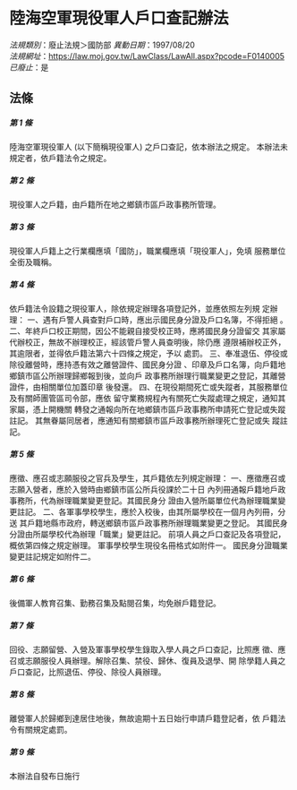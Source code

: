 # 陸海空軍現役軍人戶口查記辦法

*法規類別*：廢止法規＞國防部
*異動日期*：1997/08/20  
*法規網址*：https://law.moj.gov.tw/LawClass/LawAll.aspx?pcode=F0140005
*已廢止*：是


## 法條
##### 第 1 條
陸海空軍現役軍人 (以下簡稱現役軍人) 之戶口查記，依本辦法之規定。
本辦法未規定者，依戶籍法令之規定。

##### 第 2 條
現役軍人之戶籍，由戶籍所在地之鄉鎮市區戶政事務所管理。

##### 第 3 條
現役軍人戶籍上之行業欄應填「國防」，職業欄應填「現役軍人」，免填
服務單位全銜及職稱。

##### 第 4 條
依戶籍法令設籍之現役軍人，除依規定辦理各項登記外，並應依照左列規
定辦理：
一、遇有戶警人員查對戶口時，應出示國民身分證及戶口名簿，不得拒絕
    。
二、年終戶口校正期間，因公不能親自接受校正時，應將國民身分證留交
    其家屬代辦校正，無故不辦理校正，經該管戶警人員查明後，除仍應
    遵限補辦校正外，其逾限者，並得依戶籍法第六十四條之規定，予以
    處罰。
三、奉准退伍、停役或除役離營時，應持憑有效之離營證件、國民身分證
    、印章及戶口名簿，向戶籍地鄉鎮市區公所辦理歸鄉報到後，並向戶
    政事務所辦理行職業變更之登記，其離營證件，由相關單位加蓋印章
    後發還。
四、在現役期間死亡或失蹤者，其服務單位及有關師團管區司令部，應依
    留守業務規程內有關死亡失蹤處理之規定，通知其家屬，憑上開機關
    轉發之通報向所在地鄉鎮市區戶政事務所申請死亡登記或失蹤註記。
    其無眷屬同居者，應通知有關鄉鎮市區戶政事務所辦理死亡登記或失
    蹤註記。


##### 第 5 條
應徵、應召或志願服役之官兵及學生，其戶籍依左列規定辦理：
一、應徵應召或志願入營者，應於入營時由鄉鎮市區公所兵役課於二十日
    內列冊通報戶籍地戶政事務所，代為辦理職業變更登記。其國民身分
    證由入營所屬單位代為辦理職業變更註記。
二、各軍事學校學生，應於入校後，由其所屬學校在一個月內列冊，分送
    其戶籍地縣市政府，轉送鄉鎮市區戶政事務所辦理職業變更之登記。
    其國民身分證由所屬學校代為辦理「職業」變更註記。
前項人員之戶口查記及各項登記，概依第四條之規定辦理。
軍事學校學生現役名冊格式如附件一。
國民身分證職業變更註記規定如附件二。

##### 第 6 條
後備軍人教育召集、勤務召集及點閱召集，均免辦戶籍登記。

##### 第 7 條
回役、志願留營、入營及軍事學校學生錄取入學人員之戶口查記，比照應
徵、應召或志願服役人員辦理。解除召集、禁役、歸休、復員及退學、開
除學籍人員之戶口查記，比照退伍、停役、除役人員辦理。

##### 第 8 條
離營軍人於歸鄉到達居住地後，無故逾期十五日始行申請戶籍登記者，依
戶籍法令有關規定處罰。

##### 第 9 條
本辦法自發布日施行


